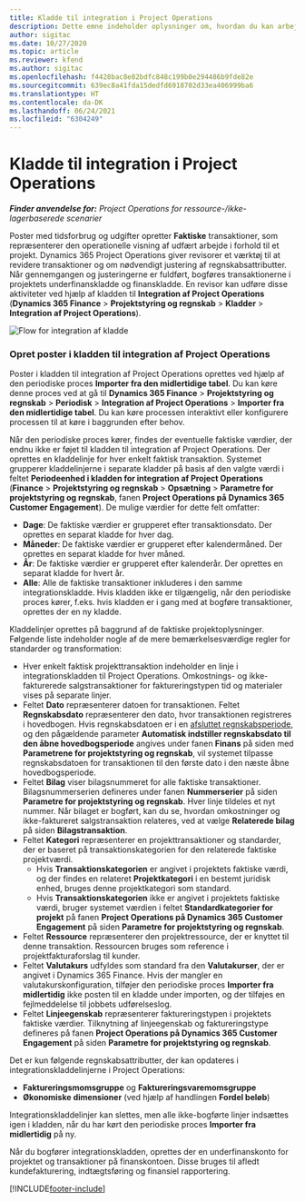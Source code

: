 ```yaml
---
title: Kladde til integration i Project Operations
description: Dette emne indeholder oplysninger om, hvordan du kan arbejde med kladden til integration i Project Operations.
author: sigitac
ms.date: 10/27/2020
ms.topic: article
ms.reviewer: kfend
ms.author: sigitac
ms.openlocfilehash: f4428bac8e82bdfc848c199b0e294486b9fde82e
ms.sourcegitcommit: 639ec8a41fda15dedfd6918702d33ea406999ba6
ms.translationtype: HT
ms.contentlocale: da-DK
ms.lasthandoff: 06/24/2021
ms.locfileid: "6304249"
---
```

# <a name="integration-journal-in-project-operations"></a>Kladde til integration i Project Operations

_**Finder anvendelse for:** Project Operations for ressource-/ikke-lagerbaserede scenarier_

Poster med tidsforbrug og udgifter opretter **Faktiske** transaktioner, som repræsenterer den operationelle visning af udfært arbejde i forhold til et projekt. Dynamics 365 Project Operations giver revisorer et værktøj til at revidere transaktioner og om nødvendigt justering af regnskabsattributter. Når gennemgangen og justeringerne er fuldført, bogføres transaktionerne i projektets underfinanskladde og finanskladde. En revisor kan udføre disse aktiviteter ved hjælp af kladden til **Integration af Project Operations** (**Dynamics 365 Finance** > **Projektstyring og regnskab** > **Kladder** > **Integration af Project Operations**).

![Flow for integration af kladde](./media/IntegrationJournal.png)

### <a name="create-records-in-the-project-operations-integration-journal"></a>Opret poster i kladden til integration af Project Operations

Poster i kladden til integration af Project Operations oprettes ved hjælp af den periodiske proces **Importer fra den midlertidige tabel**. Du kan køre denne proces ved at gå til **Dynamics 365 Finance** > **Projektstyring og regnskab** > **Periodisk** > **Integration af Project Operations** > **Importer fra den midlertidige tabel**. Du kan køre processen interaktivt eller konfigurere processen til at køre i baggrunden efter behov.

Når den periodiske proces kører, findes der eventuelle faktiske værdier, der endnu ikke er føjet til kladden til integration af Project Operations. Der oprettes en kladdelinje for hver enkelt faktisk transaktion.
Systemet grupperer kladdelinjerne i separate kladder på basis af den valgte værdi i feltet **Periodeenhed i kladden for integration af Project Operations** (**Finance** > **Projektstyring og regnskab** > **Opsætning** > **Parametre for projektstyring og regnskab**, fanen **Project Operations på Dynamics 365 Customer Engagement**). De mulige værdier for dette felt omfatter:

  - **Dage**: De faktiske værdier er grupperet efter transaktionsdato. Der oprettes en separat kladde for hver dag.
  - **Måneder**: De faktiske værdier er grupperet efter kalendermåned. Der oprettes en separat kladde for hver måned.
  - **År**: De faktiske værdier er grupperet efter kalenderår. Der oprettes en separat kladde for hvert år.
  - **Alle**: Alle de faktiske transaktioner inkluderes i den samme integrationskladde. Hvis kladden ikke er tilgængelig, når den periodiske proces kører, f.eks. hvis kladden er i gang med at bogføre transaktioner, oprettes der en ny kladde.

Kladdelinjer oprettes på baggrund af de faktiske projektoplysninger. Følgende liste indeholder nogle af de mere bemærkelsesværdige regler for standarder og transformation:

  - Hver enkelt faktisk projekttransaktion indeholder en linje i integrationskladden til Project Operations. Omkostnings- og ikke-fakturerede salgstransaktioner for faktureringstypen tid og materialer vises på separate linjer.
  - Feltet **Dato** repræsenterer datoen for transaktionen. Feltet **Regnskabsdato** repræsenterer den dato, hvor transaktionen registreres i hovedbogen. Hvis regnskabsdatoen er i en [afsluttet regnskabsperiode](/dynamics365/finance/general-ledger/close-general-ledger-at-period-end), og den pågældende parameter **Automatisk indstiller regnskabsdato til den åbne hovedbogsperiode** angives under fanen **Finans** på siden med **Parametrene for projektstyring og regnskab**, vil systemet tilpasse regnskabsdatoen for transaktionen til den første dato i den næste åbne hovedbogsperiode.
  - Feltet **Bilag** viser bilagsnummeret for alle faktiske transaktioner. Bilagsnummerserien defineres under fanen **Nummerserier** på siden **Parametre for projektstyring og regnskab**. Hver linje tildeles et nyt nummer. Når bilaget er bogført, kan du se, hvordan omkostninger og ikke-faktureret salgstransaktion relateres, ved at vælge **Relaterede bilag** på siden **Bilagstransaktion**.
  - Feltet **Kategori** repræsenterer en projekttransaktioner og standarder, der er baseret på transaktionskategorien for den relaterede faktiske projektværdi.
    - Hvis **Transaktionskategorien** er angivet i projektets faktiske værdi, og der findes en relateret **Projektkategori** i en bestemt juridisk enhed, bruges denne projektkategori som standard.
    - Hvis **Transaktionskategorien** ikke er angivet i projektets faktiske værdi, bruger systemet værdien i feltet **Standardkategorier for projekt** på fanen **Project Operations på Dynamics 365 Customer Engagement** på siden **Parametre for projektstyring og regnskab**.
  - Feltet **Ressource** repræsenterer den projektressource, der er knyttet til denne transaktion. Ressourcen bruges som reference i projektfakturaforslag til kunder.
  - Feltet **Valutakurs** udfyldes som standard fra den **Valutakurser**, der er angivet i Dynamics 365 Finance. Hvis der mangler en valutakurskonfiguration, tilføjer den periodiske proces **Importer fra midlertidig** ikke posten til en kladde under importen, og der tilføjes en fejlmeddelelse til jobbets udførelseslog.
  - Feltet **Linjeegenskab** repræsenterer faktureringstypen i projektets faktiske værdier. Tilknytning af linjeegenskab og faktureringstype defineres på fanen **Project Operations på Dynamics 365 Customer Engagement** på siden **Parametre for projektstyring og regnskab**.

Det er kun følgende regnskabsattributter, der kan opdateres i integrationskladdelinjerne i Project Operations:

- **Faktureringsmomsgruppe** og **Faktureringsvaremomsgruppe**
- **Økonomiske dimensioner** (ved hjælp af handlingen **Fordel beløb**)

Integrationskladdelinjer kan slettes, men alle ikke-bogførte linjer indsættes igen i kladden, når du har kørt den periodiske proces **Importer fra midlertidig** på ny.

Når du bogfører integrationskladden, oprettes der en underfinanskonto for projektet og transaktioner på finanskontoen. Disse bruges til afledt kundefakturering, indtægtsføring og finansiel rapportering.


[!INCLUDE[footer-include](../includes/footer-banner.md)]
